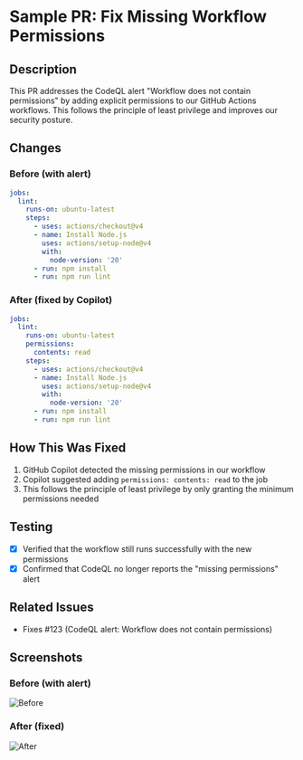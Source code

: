 # Sample PR: Fix Missing Workflow Permissions

## Description

This PR addresses the CodeQL alert "Workflow does not contain permissions" by adding explicit permissions to our GitHub Actions workflows. This follows the principle of least privilege and improves our security posture.

## Changes

### Before (with alert)

```yaml
jobs:
  lint:
    runs-on: ubuntu-latest
    steps:
      - uses: actions/checkout@v4
      - name: Install Node.js
        uses: actions/setup-node@v4
        with:
          node-version: '20'
      - run: npm install
      - run: npm run lint
```

### After (fixed by Copilot)

```yaml
jobs:
  lint:
    runs-on: ubuntu-latest
    permissions:
      contents: read
    steps:
      - uses: actions/checkout@v4
      - name: Install Node.js
        uses: actions/setup-node@v4
        with:
          node-version: '20'
      - run: npm install
      - run: npm run lint
```

## How This Was Fixed

1. GitHub Copilot detected the missing permissions in our workflow
2. Copilot suggested adding `permissions: contents: read` to the job
3. This follows the principle of least privilege by only granting the minimum permissions needed

## Testing

- [x] Verified that the workflow still runs successfully with the new permissions
- [x] Confirmed that CodeQL no longer reports the "missing permissions" alert

## Related Issues

- Fixes #123 (CodeQL alert: Workflow does not contain permissions)

## Screenshots

### Before (with alert)

![Before](https://example.com/before.png)

### After (fixed)

![After](https://example.com/after.png)
